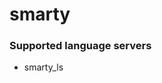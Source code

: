# smarty
<!--- THIS DOCUMENT IS AUTOMATICALLY GENERATED, DON'T EDIT IT -->

### Supported language servers

- smarty_ls
